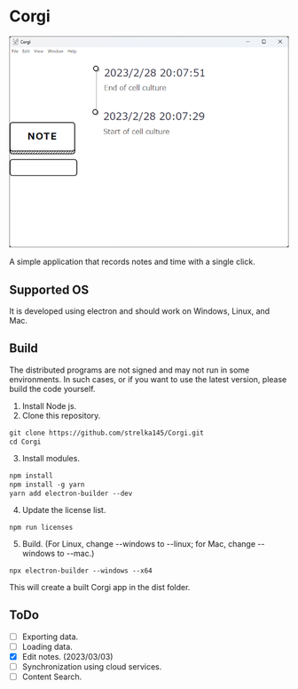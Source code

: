 # Corgi

![screenshot](images/screenshot.png)

A simple application that records notes and time with a single click.

## Supported OS
It is developed using electron and should work on Windows, Linux, and Mac.

## Build
The distributed programs are not signed and may not run in some environments. In such cases, or if you want to use the latest version, please build the code yourself.

1. Install Node js.
2. Clone this repository.
```
git clone https://github.com/strelka145/Corgi.git
cd Corgi
```
3. Install modules.
```
npm install
npm install -g yarn
yarn add electron-builder --dev
```
4. Update the license list.
```
npm run licenses
```
5. Build. (For Linux, change --windows to --linux; for Mac, change --windows to --mac.)
```
npx electron-builder --windows --x64
```

This will create a built Corgi app in the dist folder.

## ToDo

- [ ] Exporting data.
- [ ] Loading data.
- [x] Edit notes. (2023/03/03)
- [ ] Synchronization using cloud services.
- [ ] Content Search.
